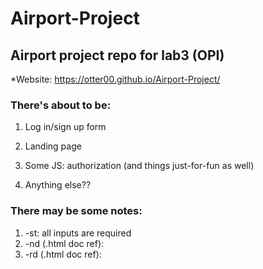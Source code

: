 # Airport-Project

## Airport project repo for lab3 (OPI)

\*Website: https://otter00.github.io/Airport-Project/

### There's about to be:

1. Log in/sign up form
2. Landing page
3. Some JS: authorization (and things just-for-fun as well)

4. Anything else??

### There may be some notes:

1. -st: all inputs are required
2. -nd (.html doc ref):
3. -rd (.html doc ref):
